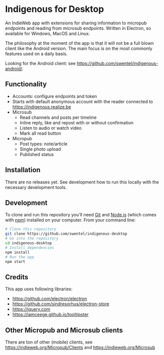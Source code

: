 # Indigenous for Desktop

An IndieWeb app with extensions for sharing information to micropub endpoints and reading 
from microsub endpoints. Written in Electron, so available for Windows, MacOS and Linux.

The philosophy at the moment of the app is that it will not be a full blown client like
the Android version. The main focus is on the most commonly features used on a daily basis.

Looking for the Android client: see https://github.com/swentel/indigenous-android/.

## Functionality

- Accounts: configure endpoints and token
- Starts with default anonymous account with the reader connected to 
https://indigenous.realize.be
- Microsub
  - Read channels and posts per timeline
  - Inline reply, like and repost with or without confirmation
  - Listen to audio or watch video
  - Mark all read button
- Micropub
  - Post types: note/article
  - Single photo upload
  - Published status

## Installation

There are no releases yet. See development how to run this locally with the necessary
development tools.

## Development

To clone and run this repository you'll need [Git](https://git-scm.com) and 
[Node.js](https://nodejs.org/en/download/) (which comes with [npm](http://npmjs.com)) 
installed on your computer. From your command line:

```bash
# Clone this repository
git clone https://github.com/swentel/indigenous-desktop
# Go into the repository
cd indigenous-desktop
# Install dependencies
npm install
# Run the app
npm start
```

## Credits

This app uses following libraries:

- https://github.com/electron/electron
- https://github.com/sindresorhus/electron-store
- https://jquery.com
- https://iamceege.github.io/tooltipster

## Other Micropub and Microsub clients

There are ton of other (mobile) clients, see https://indieweb.org/Micropub/Clients and
https://indieweb.org/Microsub
